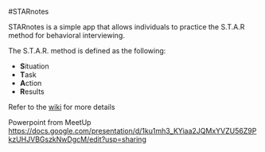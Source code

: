 #STARnotes

STARnotes is a simple app that allows individuals to practice the S.T.A.R method for behavioral interviewing.  

The S.T.A.R. method is defined as the following:

* **S**ituation
* **T**ask
* **A**ction
* **R**esults

Refer to the [wiki](https://github.com/mlaguren/STARnotes/wiki) for more details

Powerpoint from MeetUp https://docs.google.com/presentation/d/1ku1mh3_KYiaa2JQMxYVZU56Z9PkzUHJVBGszkNwDgcM/edit?usp=sharing
